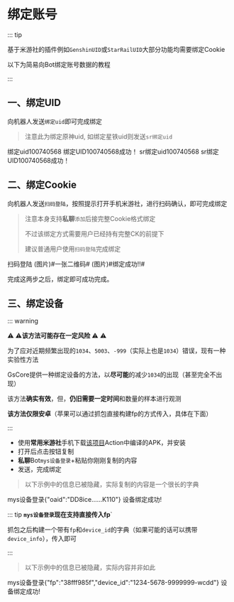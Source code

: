 # 绑定账号<Badge type="tip" text="简单" />

::: tip

基于米游社的插件例如`GenshinUID`或`StarRailUID`大部分功能均需要绑定Cookie

以下为简易向Bot绑定账号数据的教程

::: 

## 一、绑定UID<Badge type="tip" text="简单" />

向机器人发送`绑定uid`即可完成绑定

> 注意此为绑定原神uid, 如绑定星铁uid则发送`sr绑定uid`

<ChatPanel title="绑定UID">
<ChatMessage nickname="Wuyi无疑">绑定uid100740568</ChatMessage>
<ChatMessage nickname="GsCore">绑定UID100740568成功！</ChatMessage>
<ChatMessage nickname="Wuyi无疑">sr绑定uid100740568</ChatMessage>
<ChatMessage nickname="GsCore">sr绑定UID100740568成功！</ChatMessage>
</ChatPanel>

## 二、绑定Cookie<Badge type="tip" text="简单" />

向机器人发送`扫码登陆`，按照提示打开手机米游社，进行扫码确认，即可完成绑定

> 注意本身支持**私聊**`添加`后接完整Cookie格式绑定
>
> 不过该绑定方式需要用户已经持有完整CK的前提下
>
> 建议普通用户使用`扫码登陆`完成绑定

<ChatPanel title="扫码登陆">
<ChatMessage nickname="Wuyi无疑">扫码登陆</ChatMessage>
<ChatMessage nickname="GsCore">(图片)#一张二维码#</ChatMessage>
<ChatMessage nickname="GsCore">(图片)#绑定成功!!#</ChatMessage>
</ChatPanel>

完成这两步之后，绑定即可成功完成。

## 三、绑定设备<Badge type="warning" text="实验" />

::: warning

 ⚠ ⚠**该方法可能存在一定风险** ⚠ ⚠

为了应对近期频繁出现的`1034`、`5003`、`-999`（实际上也是`1034`）错误，现有一种实验性方法

GsCore提供一种绑定设备的方法，以**尽可能**的减少`1034`的出现（甚至完全不出现）

该方法**确实有效**，但，**仍旧需要一定时间**和数量的样本进行观测

**该方法仅限安卓**（苹果可以通过抓包直接构建fp的方式传入，具体在下面）

::: 

- 使用**常用米游社**手机下载[该项目](https://github.com/forchannot/get_device_info)Action中编译的APK，并安装
- 打开后点击按钮复制
- **私聊**Bot`mys设备登录`+粘贴你刚刚复制的内容
- 发送，完成绑定

> 以下示例中的信息已被隐藏，实际复制的内容是一个很长的字典

<ChatPanel title="绑定设备(私聊)">
<ChatMessage nickname="Wuyi无疑">mys设备登录{"oaid":"DD8ice......K110"}</ChatMessage>
<ChatMessage nickname="GsCore">设备绑定成功!</ChatMessage>
</ChatPanel>

::: tip
**`mys设备登录`现在支持直接传入fp**`

抓包之后构建一个带有`fp`和`device_id`的字典（如果可能的话可以携带`device_info`），传入即可

::: 

> 以下示例中的信息已被隐藏，实际内容并非如此

<ChatPanel title="绑定设备(私聊)">
<ChatMessage nickname="Wuyi无疑">mys设备登录{"fp":"38fff985f","device_id":"1234-5678-9999999-wcdd"}</ChatMessage>
<ChatMessage nickname="GsCore">设备绑定成功!</ChatMessage>
</ChatPanel>